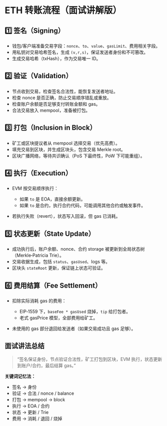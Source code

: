 # ETH 转账流程（面试讲解版）

## 1️⃣ 签名（Signing）

* 钱包/客户端准备交易字段：`nonce`、`to`、`value`、`gasLimit`、费用相关字段。
* 用私钥对交易哈希签名，生成 `(v,r,s)`，保证发送者身份和不可篡改。
* 生成交易哈希（txHash），作为交易唯一 ID。

## 2️⃣ 验证（Validation）

* 节点收到交易，检查签名合法性，能恢复发送者地址。
* 检查 nonce 是否正确，防止交易顺序错乱或重放。
* 检查账户余额是否足够支付转账金额和 gas。
* 合法交易放入 mempool，准备被打包。

## 3️⃣ 打包（Inclusion in Block）

* 矿工或区块提议者从 mempool 选择交易（优先高费）。
* 填充交易到区块，并生成区块头，包含交易 Merkle root。
* 区块广播网络，等待共识确认（PoS 下最终性，PoW 下可能重组）。

## 4️⃣ 执行（Execution）

* EVM 按交易顺序执行：

    * 如果 `to` 是 EOA，直接余额更新。
    * 如果 `to` 是合约，执行合约代码，可能调用其他合约或触发事件。
* 若执行失败（revert），状态写入回滚，但 gas 已消耗。

## 5️⃣ 状态更新（State Update）

* 成功执行后，账户余额、nonce、合约 storage 被更新到全局状态树（Merkle‑Patricia Trie）。
* 交易收据生成，包括 `status`、`gasUsed`、logs 等。
* 区块头 `stateRoot` 更新，保证链上状态可验证。

## 6️⃣ 费用结算（Fee Settlement）

* 扣除实际消耗 gas 的费用：

    * EIP‑1559 下，`baseFee * gasUsed` 烧掉，`tip` 给打包者。
    * 老式 gasPrice 模型，全部费用给矿工。
* 未使用的 gas 部分退回给发送者（如果交易成功且 gas 足够）。

## 面试讲法总结

> “签名保证身份，节点验证合法性，矿工打包到区块，EVM 执行，状态更新到账户/合约，最后结算 gas。”

**关键词记忆法：**

* 签名 → 身份
* 验证 → 合法 / nonce / balance
* 打包 → mempool → block
* 执行 → EOA / 合约
* 状态 → 更新 / Trie
* 费用 → 消耗 / 退回 / 烧掉
